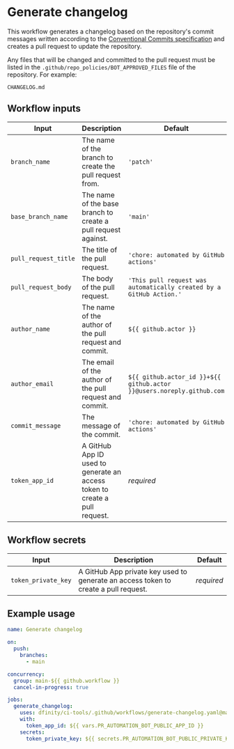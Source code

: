 # Generate changelog

This workflow generates a changelog based on the repository's commit messages written according to the [Conventional Commits specification](https://www.conventionalcommits.org/en/v1.0.0/) and creates a pull request to update the repository.

Any files that will be changed and committed to the pull request must be listed in the `.github/repo_policies/BOT_APPROVED_FILES` file of the repository. For example:

```
CHANGELOG.md
```

## Workflow inputs

| Input                | Description                                                                | Default                                                               |
| -------------------- | -------------------------------------------------------------------------- | --------------------------------------------------------------------- |
| `branch_name`        | The name of the branch to create the pull request from.                    | `'patch'`                                                             |
| `base_branch_name`   | The name of the base branch to create a pull request against.              | `'main'`                                                              |
| `pull_request_title` | The title of the pull request.                                             | `'chore: automated by GitHub actions'`                                |
| `pull_request_body`  | The body of the pull request.                                              | `'This pull request was automatically created by a GitHub Action.'`   |
| `author_name`        | The name of the author of the pull request and commit.                     | `${{ github.actor }}`                                                 |
| `author_email`       | The email of the author of the pull request and commit.                    | `${{ github.actor_id }}+${{ github.actor }}@users.noreply.github.com` |
| `commit_message`     | The message of the commit.                                                 | `'chore: automated by GitHub actions'`                                |
| `token_app_id`       | A GitHub App ID used to generate an access token to create a pull request. | _required_                                                            |

## Workflow secrets

| Input               | Description                                                                         | Default    |
| ------------------- | ----------------------------------------------------------------------------------- | ---------- |
| `token_private_key` | A GitHub App private key used to generate an access token to create a pull request. | _required_ |

## Example usage

```yaml
name: Generate changelog

on:
  push:
    branches:
      - main

concurrency:
  group: main-${{ github.workflow }}
  cancel-in-progress: true

jobs:
  generate_changelog:
    uses: dfinity/ci-tools/.github/workflows/generate-changelog.yaml@main
    with:
      token_app_id: ${{ vars.PR_AUTOMATION_BOT_PUBLIC_APP_ID }}
    secrets:
      token_private_key: ${{ secrets.PR_AUTOMATION_BOT_PUBLIC_PRIVATE_KEY }}
```
